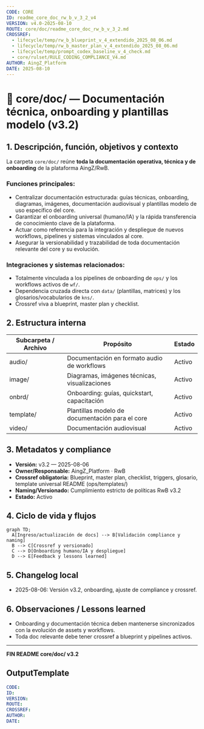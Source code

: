 ```yaml
---
CODE: CORE
ID: readme_core_doc_rw_b_v_3_2_v4
VERSION: v4.0-2025-08-10
ROUTE: core/doc/readme_core_doc_rw_b_v_3_2.md
CROSSREF:
  - lifecycle/temp/rw_b_blueprint_v_4_extendido_2025_08_06.md
  - lifecycle/temp/rw_b_master_plan_v_4_extendido_2025_08_06.md
  - lifecycle/temp/prompt_codex_baseline_v_4_check.md
  - core/rulset/RULE_CODING_COMPLIANCE_V4.md
AUTHOR: AingZ_Platform
DATE: 2025-08-10
---
```

# 📄 core/doc/ — Documentación técnica, onboarding y plantillas modelo (v3.2)

## 1. Descripción, función, objetivos y contexto

La carpeta `core/doc/` reúne **toda la documentación operativa, técnica y de onboarding** de la plataforma AingZ/RwB.

### Funciones principales:

- Centralizar documentación estructurada: guías técnicas, onboarding, diagramas, imágenes, documentación audiovisual y plantillas modelo de uso específico del core.
- Garantizar el onboarding universal (humano/IA) y la rápida transferencia de conocimiento clave de la plataforma.
- Actuar como referencia para la integración y despliegue de nuevos workflows, pipelines y sistemas vinculados al core.
- Asegurar la versionabilidad y trazabilidad de toda documentación relevante del core y su evolución.

### Integraciones y sistemas relacionados:

- Totalmente vinculada a los pipelines de onboarding de `ops/` y los workflows activos de `wf/`.
- Dependencia cruzada directa con `data/` (plantillas, matrices) y los glosarios/vocabularios de `kns/`.
- Crossref viva a blueprint, master plan y checklist.

## 2. Estructura interna

| Subcarpeta / Archivo | Propósito                                       | Estado |
| -------------------- | ----------------------------------------------- | ------ |
| audio/               | Documentación en formato audio de workflows     | Activo |
| image/               | Diagramas, imágenes técnicas, visualizaciones   | Activo |
| onbrd/               | Onboarding: guías, quickstart, capacitación     | Activo |
| template/            | Plantillas modelo de documentación para el core | Activo |
| video/               | Documentación audiovisual                       | Activo |

## 3. Metadatos y compliance

- **Versión:** v3.2 — 2025-08-06
- **Owner/Responsable:** AingZ\_Platform · RwB
- **Crossref obligatoria:** Blueprint, master plan, checklist, triggers, glosario, template universal README (ops/templates/)
- **Naming/Versionado:** Cumplimiento estricto de políticas RwB v3.2
- **Estado:** Activo

## 4. Ciclo de vida y flujos

```mermaid
graph TD;
  A[Ingreso/actualización de docs] --> B[Validación compliance y naming]
  B --> C[Crossref y versionado]
  C --> D[Onboarding humano/IA y despliegue]
  D --> E[Feedback y lessons learned]
```

## 5. Changelog local

- 2025-08-06: Versión v3.2, onboarding, ajuste de compliance y crossref.

## 6. Observaciones / Lessons learned

- Onboarding y documentación técnica deben mantenerse sincronizados con la evolución de assets y workflows.
- Toda doc relevante debe tener crossref a blueprint y pipelines activos.

---

**FIN README core/doc/ v3.2**

## OutputTemplate
```yaml
CODE:
ID:
VERSION:
ROUTE:
CROSSREF:
AUTHOR:
DATE:
```
